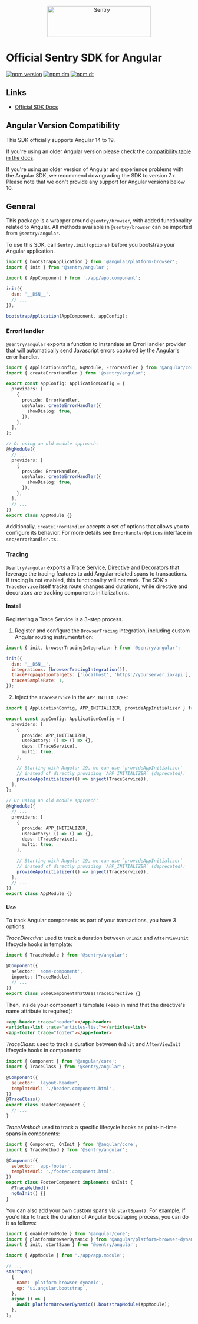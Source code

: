 <p align="center">
  <a href="https://sentry.io/?utm_source=github&utm_medium=logo" target="_blank">
    <img src="https://sentry-brand.storage.googleapis.com/sentry-wordmark-dark-280x84.png" alt="Sentry" width="280" height="84">
  </a>
</p>

# Official Sentry SDK for Angular

[![npm version](https://img.shields.io/npm/v/@sentry/angular.svg)](https://www.npmjs.com/package/@sentry/angular)
[![npm dm](https://img.shields.io/npm/dm/@sentry/angular.svg)](https://www.npmjs.com/package/@sentry/angular)
[![npm dt](https://img.shields.io/npm/dt/@sentry/angular.svg)](https://www.npmjs.com/package/@sentry/angular)

## Links

- [Official SDK Docs](https://docs.sentry.io/platforms/javascript/angular/)

## Angular Version Compatibility

This SDK officially supports Angular 14 to 19.

If you're using an older Angular version please check the
[compatibility table in the docs](https://docs.sentry.io/platforms/javascript/guides/angular/#angular-version-compatibility).

If you're using an older version of Angular and experience problems with the Angular SDK, we recommend downgrading the
SDK to version 7.x. Please note that we don't provide any support for Angular versions below 10.

## General

This package is a wrapper around `@sentry/browser`, with added functionality related to Angular. All methods available
in `@sentry/browser` can be imported from `@sentry/angular`.

To use this SDK, call `Sentry.init(options)` before you bootstrap your Angular application.

```javascript
import { bootstrapApplication } from '@angular/platform-browser';
import { init } from '@sentry/angular';

import { AppComponent } from './app/app.component';

init({
  dsn: '__DSN__',
  // ...
});

bootstrapApplication(AppComponent, appConfig);
```

### ErrorHandler

`@sentry/angular` exports a function to instantiate an ErrorHandler provider that will automatically send Javascript
errors captured by the Angular's error handler.

```ts
import { ApplicationConfig, NgModule, ErrorHandler } from '@angular/core';
import { createErrorHandler } from '@sentry/angular';

export const appConfig: ApplicationConfig = {
  providers: [
    {
      provide: ErrorHandler,
      useValue: createErrorHandler({
        showDialog: true,
      }),
    },
  ],
};

// Or using an old module approach:
@NgModule({
  // ...
  providers: [
    {
      provide: ErrorHandler,
      useValue: createErrorHandler({
        showDialog: true,
      }),
    },
  ],
  // ...
})
export class AppModule {}
```

Additionally, `createErrorHandler` accepts a set of options that allows you to configure its behavior. For more details
see `ErrorHandlerOptions` interface in `src/errorhandler.ts`.

### Tracing

`@sentry/angular` exports a Trace Service, Directive and Decorators that leverage the tracing features to add
Angular-related spans to transactions. If tracing is not enabled, this functionality will not work. The SDK's
`TraceService` itself tracks route changes and durations, while directive and decorators are tracking components
initializations.

#### Install

Registering a Trace Service is a 3-step process.

1. Register and configure the `BrowserTracing` integration, including custom Angular routing instrumentation:

```javascript
import { init, browserTracingIntegration } from '@sentry/angular';

init({
  dsn: '__DSN__',
  integrations: [browserTracingIntegration()],
  tracePropagationTargets: ['localhost', 'https://yourserver.io/api'],
  tracesSampleRate: 1,
});
```

2. Inject the `TraceService` in the `APP_INITIALIZER`:

```ts
import { ApplicationConfig, APP_INITIALIZER, provideAppInitializer } from '@angular/core';

export const appConfig: ApplicationConfig = {
  providers: [
    {
      provide: APP_INITIALIZER,
      useFactory: () => () => {},
      deps: [TraceService],
      multi: true,
    },

    // Starting with Angular 19, we can use `provideAppInitializer`
    // instead of directly providing `APP_INITIALIZER` (deprecated):
    provideAppInitializer(() => inject(TraceService)),
  ],
};

// Or using an old module approach:
@NgModule({
  // ...
  providers: [
    {
      provide: APP_INITIALIZER,
      useFactory: () => () => {},
      deps: [TraceService],
      multi: true,
    },

    // Starting with Angular 19, we can use `provideAppInitializer`
    // instead of directly providing `APP_INITIALIZER` (deprecated):
    provideAppInitializer(() => inject(TraceService)),
  ],
  // ...
})
export class AppModule {}
```

#### Use

To track Angular components as part of your transactions, you have 3 options.

_TraceDirective:_ used to track a duration between `OnInit` and `AfterViewInit` lifecycle hooks in template:

```ts
import { TraceModule } from '@sentry/angular';

@Component({
  selector: 'some-component',
  imports: [TraceModule],
  // ...
})
export class SomeComponentThatUsesTraceDirective {}
```

Then, inside your component's template (keep in mind that the directive's name attribute is required):

```html
<app-header trace="header"></app-header>
<articles-list trace="articles-list"></articles-list>
<app-footer trace="footer"></app-footer>
```

_TraceClass:_ used to track a duration between `OnInit` and `AfterViewInit` lifecycle hooks in components:

```javascript
import { Component } from '@angular/core';
import { TraceClass } from '@sentry/angular';

@Component({
  selector: 'layout-header',
  templateUrl: './header.component.html',
})
@TraceClass()
export class HeaderComponent {
  // ...
}
```

_TraceMethod:_ used to track a specific lifecycle hooks as point-in-time spans in components:

```javascript
import { Component, OnInit } from '@angular/core';
import { TraceMethod } from '@sentry/angular';

@Component({
  selector: 'app-footer',
  templateUrl: './footer.component.html',
})
export class FooterComponent implements OnInit {
  @TraceMethod()
  ngOnInit() {}
}
```

You can also add your own custom spans via `startSpan()`. For example, if you'd like to track the duration of Angular
boostraping process, you can do it as follows:

```javascript
import { enableProdMode } from '@angular/core';
import { platformBrowserDynamic } from '@angular/platform-browser-dynamic';
import { init, startSpan } from '@sentry/angular';

import { AppModule } from './app/app.module';

// ...
startSpan(
  {
    name: 'platform-browser-dynamic',
    op: 'ui.angular.bootstrap',
  },
  async () => {
    await platformBrowserDynamic().bootstrapModule(AppModule);
  },
);
```
